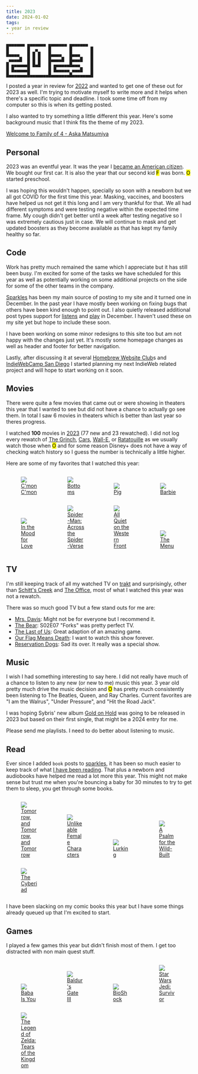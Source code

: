 ```yaml
---
title: 2023
date: 2024-01-02
tags:
- year in review
---
```


```
▄▄▄▄▄▄▄ ▄▄▄▄▄▄▄ ▄▄▄▄▄▄▄ ▄▄▄▄▄▄▄
█       █  ▄    █       █       █
█▄▄▄▄   █ █ █   █▄▄▄▄   █▄▄▄    █
 ▄▄▄▄█  █ █ █   █▄▄▄▄█  █▄▄▄█   █
█ ▄▄▄▄▄▄█ █▄█   █ ▄▄▄▄▄▄█▄▄▄    █
█ █▄▄▄▄▄█       █ █▄▄▄▄▄ ▄▄▄█   █
█▄▄▄▄▄▄▄█▄▄▄▄▄▄▄█▄▄▄▄▄▄▄█▄▄▄▄▄▄▄█
```

<style>
.poster {
	display: inline-block;
	min-width: 125px;
	width: 25%;
}
.posters.p20 .poster {
	width: 20%;
}
</style>

I posted a year in review for [2022](/articles/2022) and wanted to get one of these out for 2023 as well. I'm trying to motivate myself to write more and it helps when there's a specific topic and deadline. I took some time off from my computer so this is when its getting posted.

I also wanted to try something a little different this year. Here's some background music that I think fits the theme of my 2023.

[Welcome to Family of 4 - Aska Matsumiya](https://www.youtube.com/watch?v=VeqqlcYt-VM)

## Personal

2023 was an eventful year. It was the year I [became an American citizen](/notes/1687413483/). We bought our first car. It is also the year that our second kid <mark>F</mark> was born. <mark>O</mark> started preschool.

I was hoping this wouldn't happen, specially so soon with a newborn but we all got COVID for the first time this year. Masking, vaccines, and boosters have helped us not get it this long and I am very thankful for that. We all had different symptoms and were testing negative within the expected time frame. My cough didn't get better until a week after testing negative so I was extremely cautious just in case. We will continue to mask and get updated boosters as they become available as that has kept my family healthy so far.

## Code

Work has pretty much remained the same which I appreciate but it has still been busy. I'm excited for some of the tasks we have scheduled for this year as well as potentially working on some additional projects on the side for some of the other teams in the company.

[Sparkles](https://sparkles.sploot.com) has been my main source of posting to my site and it turned one in December. In the past year I have mostly been working on fixing bugs that others have been kind enough to point out. I also quietly released additional post types support for [listens](https://indieweb.org/listen) and [play](https://indieweb.org/play) in December. I haven't used these on my site yet but hope to include these soon.

I have been working on some minor redesigns to this site too but am not happy with the changes just yet. It's mostly some homepage changes as well as header and footer for better navigation.

Lastly, after discussing it at several [Homebrew Website Club](https://indieweb.org/Homebrew_Website_Club)s and [IndieWebCamp San Diego](https://indieweb.org/2023/SD) I started planning my next IndieWeb related project and will hope to start working on it soon.

## Movies

There were quite a few movies that came out or were showing in theaters this year that I wanted to see but did not have a chance to actually go see them. In total I saw 6 movies in theaters which is better than last year so theres progress.

I watched **100** movies in [2023](/watched/2023) (77 new and 23 rewatched). I did not log every rewatch of [The Grinch](https://www.imdb.com/title/tt2709692/), [Cars](https://www.imdb.com/title/tt0317219/), [Wall-E](https://www.imdb.com/title/tt0910970/), or [Ratatouille](https://www.imdb.com/title/tt0382932/) as we usually watch those when <mark>O</mark> and for some reason Disney+ does not have a way of checking watch history so I guess the number is technically a little higher.

Here are some of my favorites that I watched this year:

<div class="posters text-center">
	<a class="poster" href="/watched/1702620356-cmon-cmon-2021/">
		<figure>
			<img src="https://m.media-amazon.com/images/M/MV5BMzkwZWJhOTUtZTJkMC00OWQ5LTljZDctYzgxNWFiYjEyZjZiXkEyXkFqcGdeQXVyMDA4NzMyOA@@._V1_SX300.jpg" loading="lazy" />
			<figcaption>C'mon C'mon</figcaption>
		</figure>
	</a><!--
	--><a class="poster" href="/watched/1702619731-bottoms-2023">
		<figure>
			<img src="https://m.media-amazon.com/images/M/MV5BZWZkZjE2OGYtN2RiMS00ZDE5LWFlZGQtYzI1OTNhZDZkYzM3XkEyXkFqcGdeQXVyODk2NDQ3MTA@._V1_SX300.jpg" loading="lazy" />
			<figcaption>Bottoms</figcaption>
		</figure>
	</a><!--
	--><a class="poster" href="/watched/1702329073-pig-2021/">
		<figure>
			<img src="https://m.media-amazon.com/images/M/MV5BOTc2NjRmN2QtMGY1Ny00MTc2LWJmMWUtZmViOTkyNjk2NGExXkEyXkFqcGdeQXVyNzg5MzIyOA@@._V1_SX300.jpg" loading="lazy" />
			<figcaption>Pig</figcaption>
		</figure>
	</a><!--
	--><a class="poster" href="/watched/1691263525-barbie-2023/">
		<figure>
			<img src="https://m.media-amazon.com/images/M/MV5BNjU3N2QxNzYtMjk1NC00MTc4LTk1NTQtMmUxNTljM2I0NDA5XkEyXkFqcGdeQXVyODE5NzE3OTE@._V1_SX300.jpg" loading="lazy" />
			<figcaption>Barbie</figcaption>
		</figure>
	</a><!--
	--><a class="poster" href="/watched/1688834734-in-the-mood-for-love-2000/">
		<figure>
			<img src="https://m.media-amazon.com/images/M/MV5BYWVjNjMwZTgtMGYyYy00NmVhLWE1NDItMzFhMmJkYTNjYWIwXkEyXkFqcGdeQXVyNjU0OTQ0OTY@._V1_SX300.jpg" loading="lazy" />
			<figcaption>In the Mood for Love</figcaption>
		</figure>
	</a><!--
	--><a class="poster" href="/watched/1686629630-spider-man-across-the-spider-verse-2023/">
		<figure>
			<img src="https://m.media-amazon.com/images/M/MV5BNzQ1ODUzYjktMzRiMS00ODNiLWI4NzQtOTRiN2VlNTNmODFjXkEyXkFqcGdeQXVyMTkxNjUyNQ@@._V1_SX300.jpg" loading="lazy" />
			<figcaption>Spider-Man: Across the Spider-Verse</figcaption>
		</figure>
	</a><!--
	--><a class="poster" href="/watched/1678324276-all-quiet-on-the-western-front-2022/">
		<figure>
			<img src="https://m.media-amazon.com/images/M/MV5BMzM4ZDJhYjYtZGY5Ny00NTk0LWI4ZTYtNjczZDFiMGI2ZjEzXkEyXkFqcGdeQXVyNjc5NjEzNA@@._V1_SX300.jpg" loading="lazy" />
			<figcaption>All Quiet on the Western Front</figcaption>
		</figure>
	</a><!--
	--><a class="poster" href="/watched/1673565993/">
		<figure>
			<img src="https://m.media-amazon.com/images/M/MV5BMzdjNjI5MmYtODhiNS00NTcyLWEzZmUtYzVmODM5YzExNDE3XkEyXkFqcGdeQXVyMTAyMjQ3NzQ1._V1_SX300.jpg" loading="lazy" />
			<figcaption>The Menu</figcaption>
		</figure>
	</a>
</div>

## TV

I'm still keeping track of all my watched TV on [trakt](https://trakt.tv/users/benji) and surprisingly, other than [Schitt's Creek](https://www.imdb.com/title/tt3526078/) and [The Office](https://imdb.com/title/tt0386676/), most of what I watched this year was not a rewatch.

There was so much good TV but a few stand outs for me are:

* [Mrs. Davis](https://www.imdb.com/title/tt14759574/): Might not be for everyone but I recommend it.
* [The Bear](https://imdb.com/title/tt14452776/): S02E07 "Forks" was pretty perfect TV.
* [The Last of Us](https://www.imdb.com/title/tt3581920/): Great adaption of an amazing game.
* [Our Flag Means Death](https://imdb.com/title/tt11000902/): I want to watch this show forever.
* [Reservation Dogs](https://imdb.com/title/tt13623580/): Sad its over. It really was a special show.

## Music

I wish I had something interesting to say here. I did not really have much of a chance to listen to any new (or new to me) music this year. 3 year old pretty much drive the music decision and <mark>O</mark> has pretty much consistently been listening to The Beatles, Queen, and Ray Charles. Current favorites are "I am the Walrus", "Under Pressure", and "Hit the Road Jack".

I was hoping Sybris' new album [Gold on Hold](https://sybris.bandcamp.com/album/gold-on-hold) was going to be released in 2023 but based on their first single, that might be a 2024 entry for me.

Please send me playlists. I need to do better about listening to music.

## Read

Ever since I added `book` posts to [sparkles](https://sparkles.sploot.com), it has been so much easier to keep track of what [I have been reading](/read). That plus a newborn and audiobooks have helped me read a lot more this year. This might not make sense but trust me when you're bouncing a baby for 30 minutes to try to get them to sleep, you get through some books.

<div class="posters p20 text-center">
	<a class="poster" href="/read/1702965886/">
		<figure>
			<img src="https://covers.openlibrary.org/b/id/12859975-M.jpg" loading="lazy" />
			<figcaption>Tomorrow, and Tomorrow, and Tomorrow</figcaption>
		</figure>
	</a><!--
	--><a class="poster" href="/read/1700263011/">
		<figure>
			<img src="https://covers.openlibrary.org/b/id/14322868-M.jpg" loading="lazy" />
			<figcaption>Unlikeable Female Characters</figcaption>
		</figure>
	</a><!--
	--><a class="poster" href="/read/1699758385/">
		<figure>
			<img src="https://covers.openlibrary.org/b/id/10084380-M.jpg" loading="lazy" />
			<figcaption>Lurking</figcaption>
		</figure>
	</a><!--
	--><a class="poster" href="/read/1692243879/">
		<figure>
			<img src="https://covers.openlibrary.org/b/id/10476616-M.jpg" loading="lazy" />
			<figcaption>A Psalm for the Wild-Built</figcaption>
		</figure>
	</a><!--
	--><a class="poster" href="/read/1696909381/">
		<figure>
			<img src="https://covers.openlibrary.org/b/id/116079-M.jpg" loading="lazy" />
			<figcaption>The Cyberiad</figcaption>
		</figure>
	</a>
</div>

I have been slacking on my comic books this year but I have some things already queued up that I'm excited to start.

## Games

I played a few games this year but didn't finish most of them. I get too distracted with non main quest stuff.

<div class="posters p20 text-center">
	<a class="poster" href="https://hempuli.itch.io/baba">
		<figure>
			<img src="https://assets1.ignimgs.com/2019/03/12/baba-is-you---button-fin-1552434900249.jpg" loading="lazy" />
			<figcaption>Baba Is You</figcaption>
		</figure>
	</a><!--
	--><a class="poster" href="https://baldursgate3.game/">
		<figure>
			<img src="https://assets-prd.ignimgs.com/2023/08/24/baldursg3-1692894717196.jpeg" loading="lazy" />
			<figcaption>Baldur's Gate III</figcaption>
		</figure>
	</a><!--
	--><a class="poster" href="https://store.steampowered.com/app/7670/BioShock/">
		<figure>
			<img src="https://assets1.ignimgs.com/2019/01/05/bioshock-1---button-1546669924727.jpg" loading="lazy" />
			<figcaption>BioShock</figcaption>
		</figure>
	</a><!--
	--><a class="poster" href="https://www.ea.com/games/starwars/jedi/jedi-survivor">
		<figure>
			<img src="https://assets-prd.ignimgs.com/2022/12/05/star-wars-jedi-survivor-button-02a-1670263740893.jpg" loading="lazy" />
			<figcaption>Star Wars Jedi: Survivor</figcaption>
		</figure>
	</a><!--
	--><a class="poster" href="https://zelda.nintendo.com/tears-of-the-kingdom/">
		<figure>
			<img src="https://assets-prd.ignimgs.com/2022/09/14/zelda-tears-of-the-kingdom-button-2k-1663127818777.jpg" loading="lazy" />
			<figcaption>The Legend of Zelda: Tears of the Kingdom</figcaption>
		</figure>
	</a>
</div>
